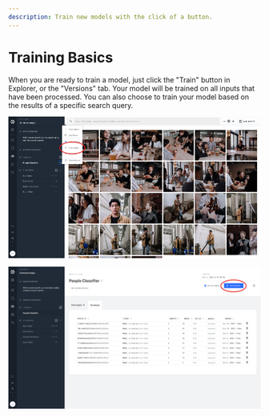 ```yaml
---
description: Train new models with the click of a button.
---
```


# Training Basics

When you are ready to train a model, just click the "Train" button in Explorer, or the "Versions" tab. Your model will be trained on all inputs that have been processed. You can also choose to train your model based on the results of a specific search query. 

![Train your models directly in Explorer. Just click the three dots next to your model name and click &quot;train&quot;.](../../.gitbook/assets/trainexplorer.jpg)

![Train your model from the Model Versions view. ](../../.gitbook/assets/trainmodelmode.jpg)

